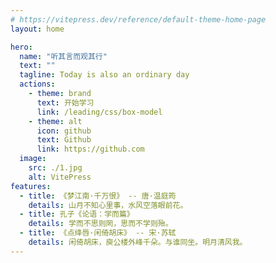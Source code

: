 ```yaml
---
# https://vitepress.dev/reference/default-theme-home-page
layout: home

hero:
  name: "听其言而观其行"
  text: ""
  tagline: Today is also an ordinary day
  actions:
    - theme: brand
      text: 开始学习
      link: /leading/css/box-model
    - theme: alt
      icon: github
      text: Github
      link: https://github.com
  image:
    src: ./1.jpg
    alt: VitePress
features:
  - title: 《梦江南·千万恨》 -- 唐·温庭筠
    details: 山月不知心里事，水风空落眼前花。
  - title: 孔子《论语：学而篇》
    details: 学而不思则罔，思而不学则殆。
  - title: 《点绛唇·闲倚胡床》 -- 宋·苏轼
    details: 闲倚胡床，庾公楼外峰千朵。与谁同坐。明月清风我。
---
```


<style scoped>
    
:root {
  --vp-home-hero-name-color: transparent;
  --vp-home-hero-name-background: -webkit-linear-gradient(120deg, #bd34fe, #41d1ff);
/* 
    --vp-home-hero-image-background-image: linear-gradient(-45deg, red 50%, #47caff 50%);
 
    --vp-home-hero-image-filter: blur(44px); */
}

@media (min-width: 640px) {
  :root {
    --vp-home-hero-image-filter: blur(56px);
  }
}

@media (min-width: 960px) {
  :root {
    --vp-home-hero-image-filter: blur(68px);
  }
}
</style>
